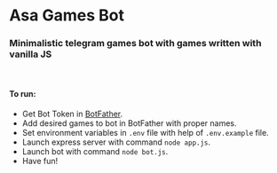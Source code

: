 # Asa Games Bot

### Minimalistic telegram games bot with games written with vanilla JS
<br />

#### To run:

* Get Bot Token in [BotFather](https://telegram.me/botfather).
* Add desired games to bot in BotFather with proper names.
* Set environment variables in `.env` file with help of `.env.example` file.
* Launch express server with command `node app.js`.
* Launch bot with command `node bot.js`.
* Have fun!
